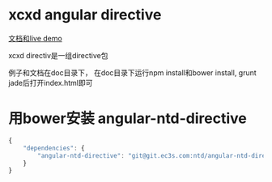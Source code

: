 # xcxd angular directive


[文档和live demo](http://blog.tiddr.de/xcxd-angular-ui/ "文档和live demo")


xcxd directiv是一组directive包


例子和文档在doc目录下， 在doc目录下运行npm install和bower install, grunt jade后打开index.html即可


# 用bower安装 angular-ntd-directive

```js
{
    "dependencies": {
        "angular-ntd-directive": "git@git.ec3s.com:ntd/angular-ntd-directive.git#0.0.4"
    }
}
```

